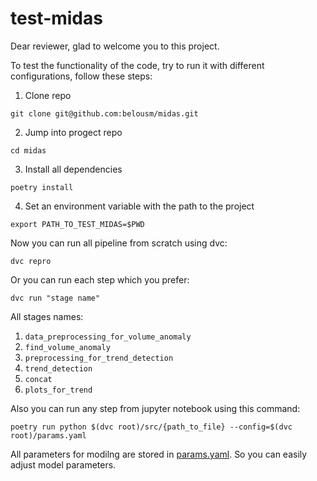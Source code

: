 # test-midas

Dear reviewer, glad to welcome you to this project.

To test the functionality of the code, try to run it with different configurations, follow these steps:

1. Clone repo 
```
git clone git@github.com:belousm/midas.git
```

2. Jump into progect repo 
```
cd midas
```
3. Install all dependencies 
```
poetry install
```
4. Set an environment variable with the path to the project
```
export PATH_TO_TEST_MIDAS=$PWD
```

Now you can run all pipeline from scratch using dvc: 
```
dvc repro
```

Or you can run each step which you prefer: 
```
dvc run "stage name"
```

All stages names: 

1. `data_preprocessing_for_volume_anomaly`
2. `find_volume_anomaly`
3. `preprocessing_for_trend_detection`
4. `trend_detection`
5. `concat`
6. `plots_for_trend`

Also you can run any step from jupyter notebook using this command:
```
poetry run python $(dvc root)/src/{path_to_file} --config=$(dvc root)/params.yaml
```

All parameters for modilng are stored in [params.yaml](https://github.com/belousm/midas/blob/master/params.yaml). So you can easily adjust model parameters.
